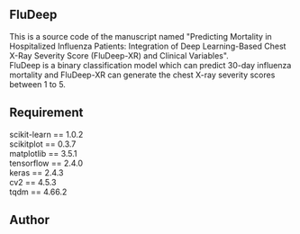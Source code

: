 ## FluDeep
This is a source code of the manuscript named "Predicting Mortality in Hospitalized Influenza Patients: Integration of Deep Learning-Based Chest X-Ray Severity Score (FluDeep-XR) and Clinical Variables".  
FluDeep is a binary classification model which can predict 30-day influenza mortality and FluDeep-XR can generate the chest X-ray severity scores between 1 to 5.  


## Requirement
scikit-learn == 1.0.2  
scikitplot == 0.3.7  
matplotlib == 3.5.1  
tensorflow == 2.4.0  
keras == 2.4.3  
cv2 == 4.5.3  
tqdm == 4.66.2  

## Author
